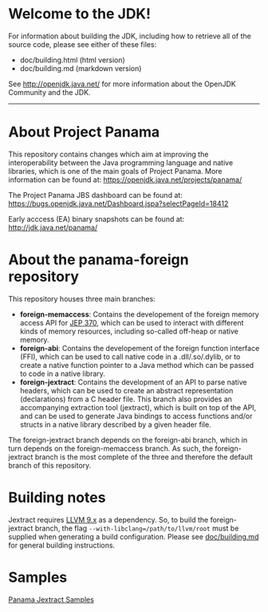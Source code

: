 
Welcome to the JDK!
===================

For information about building the JDK, including how to retrieve all
of the source code, please see either of these files:

  * doc/building.html   (html version)
  * doc/building.md     (markdown version)

See http://openjdk.java.net/ for more information about the OpenJDK
Community and the JDK.

---
About Project Panama
===================
This repository contains changes which aim at improving the interoperability between the Java programming language and native libraries, which is one of the main goals of Project Panama. More information can be found at: https://openjdk.java.net/projects/panama/

The Project Panama JBS dashboard can be found at: https://bugs.openjdk.java.net/Dashboard.jspa?selectPageId=18412

Early acccess (EA) binary snapshots can be found at: http://jdk.java.net/panama/

About the panama-foreign repository
===================
This repository houses three main branches:
- **foreign-memaccess**: Contains the developement of the foreign memory access API for [JEP 370](https://openjdk.java.net/jeps/370), which can be used to interact with different kinds of memory resources, including so-called off-heap or native memory.
- **foreign-abi**: Contains the developement of the foreign function interface (FFI), which can be used to call native code in a .dll/.so/.dylib, or to create a native function pointer to a Java method which can be passed to code in a native library.
- **foreign-jextract**: Contains the development of an API to parse native headers, which can be used to create an abstract representation (declarations) from a C header file. This branch also provides an accompanying extraction tool (jextract), which is built on top of the API, and can be used to generate Java bindings to access functions and/or structs in a native library described by a given header file.

The foreign-jextract branch depends on the foreign-abi branch, which in turn depends on the foreign-memaccess branch. As such, the foreign-jextract branch is the most complete of the three and therefore the default branch of this repository.

Building notes
===================
Jextract requires [LLVM 9.x](https://releases.llvm.org/download.html) as a dependency. So, to build the foreign-jextract branch, the flag `--with-libclang=/path/to/llvm/root` must be supplied when generating a build configuration. Please see [doc/building.md](https://github.com/openjdk/panama-foreign/blob/foreign-jextract/doc/building.md) for general building instructions.

Samples
=======

[Panama Jextract Samples](doc/panama_jextract.md)
